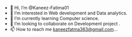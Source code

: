 - 👋 Hi, I’m @Kaneez-Fatima01
- 👀 I’m interested in Web development and Data analytics.
- 🌱 I’m currently learning Computer science.
- 💞️ I’m looking to collaborate on Development project . 
- 📫 How to reach me kaneezfatma363@gmail.com...

<!---
Kaneez-Fatima01/Kaneez-Fatima01 is a ✨ special ✨ repository because its `README.md` (this file) appears on your GitHub profile.
You can click the Preview link to take a look at your changes.
--->

